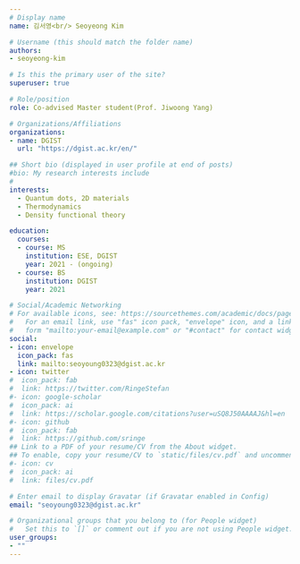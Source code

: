 ```yaml
---
# Display name
name: 김서영<br/> Seoyeong Kim

# Username (this should match the folder name)
authors:
- seoyeong-kim

# Is this the primary user of the site?
superuser: true

# Role/position
role: Co-advised Master student(Prof. Jiwoong Yang)

# Organizations/Affiliations
organizations:
- name: DGIST
  url: "https://dgist.ac.kr/en/"

## Short bio (displayed in user profile at end of posts)
#bio: My research interests include 
#
interests:
  - Quantum dots, 2D materials
  - Thermodynamics
  - Density functional theory

education:
  courses:
  - course: MS
    institution: ESE, DGIST
    year: 2021 - (ongoing)
  - course: BS
    institution: DGIST
    year: 2021

# Social/Academic Networking
# For available icons, see: https://sourcethemes.com/academic/docs/page-builder/#icons
#   For an email link, use "fas" icon pack, "envelope" icon, and a link in the
#   form "mailto:your-email@example.com" or "#contact" for contact widget.
social:
- icon: envelope
  icon_pack: fas
  link: mailto:seoyoung0323@dgist.ac.kr
- icon: twitter
#  icon_pack: fab
#  link: https://twitter.com/RingeStefan
#- icon: google-scholar
#  icon_pack: ai
#  link: https://scholar.google.com/citations?user=uSQ8J50AAAAJ&hl=en
#- icon: github
#  icon_pack: fab
#  link: https://github.com/sringe
## Link to a PDF of your resume/CV from the About widget.
## To enable, copy your resume/CV to `static/files/cv.pdf` and uncomment the lines below.
#- icon: cv
#  icon_pack: ai
#  link: files/cv.pdf

# Enter email to display Gravatar (if Gravatar enabled in Config)
email: "seoyoung0323@dgist.ac.kr"

# Organizational groups that you belong to (for People widget)
#   Set this to `[]` or comment out if you are not using People widget.
user_groups:
- ""
---
```



